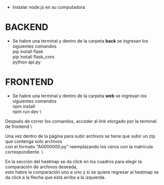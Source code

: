 - Instalar node.js en su computadora
# BACKEND
- Se habre una terminal y dentro de la carpeta **back** se ingresan los siguientes comandos\
pip install flask \
pip install flask_cors \
python api.py

# FRONTEND
- Se habre una terminal y dentro de la carpeta **web** se ingresan los siguientes comandos\
npm install \
npm run dev \

Después de correr los comandos, acceder al link otorgado por la terminal de frontend \\

Una vez dentro de la página para subir archivos se tiene que subir un zip que contenga solo archivos \
con el formato "A0000000.py" reemplazando los ceros con la matrícula correspondiente. \\

En la sección del heatmap se da click en los cuadros para elegir la comparación de archivos deseada, \
esto habre la comparación uno a uno y si se quiere regresar al heatmap se da click a la flecha que está arriba a la izquierda.
